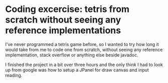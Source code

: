# Coding excercise: tetris from scratch without seeing any reference implementations

I've never programmed a tetris game before, so I wanted to try how long it would take from me to code one from scratch, without seeing any reference implementation, stack overflow or anything else beside javadoc.

I finished the project in a bit over three hours and the only think I had to look up from google was how to setup a JPanel for draw canvas and input reading.
